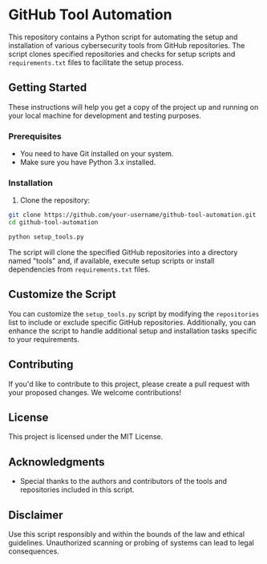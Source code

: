 # GitHub Tool Automation

This repository contains a Python script for automating the setup and installation of various cybersecurity tools from GitHub repositories. The script clones specified repositories and checks for setup scripts and `requirements.txt` files to facilitate the setup process.

## Getting Started

These instructions will help you get a copy of the project up and running on your local machine for development and testing purposes.

### Prerequisites

- You need to have Git installed on your system.
- Make sure you have Python 3.x installed.

### Installation

1. Clone the repository:

```bash
git clone https://github.com/your-username/github-tool-automation.git
cd github-tool-automation
```

```bash
python setup_tools.py

```

The script will clone the specified GitHub repositories into a directory named "tools" and, if available, execute setup scripts or install dependencies from `requirements.txt` files.

## Customize the Script

You can customize the `setup_tools.py` script by modifying the `repositories` list to include or exclude specific GitHub repositories. Additionally, you can enhance the script to handle additional setup and installation tasks specific to your requirements.

## Contributing

If you'd like to contribute to this project, please create a pull request with your proposed changes. We welcome contributions!

## License

This project is licensed under the MIT License.

## Acknowledgments

- Special thanks to the authors and contributors of the tools and repositories included in this script.

## Disclaimer

Use this script responsibly and within the bounds of the law and ethical guidelines. Unauthorized scanning or probing of systems can lead to legal consequences.
